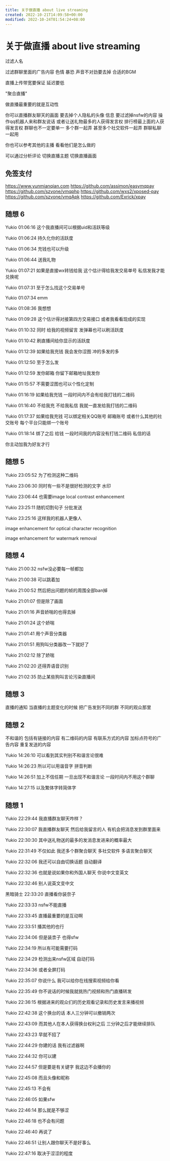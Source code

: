 ```yaml
---
title: 关于做直播 about live streaming
created: 2022-10-21T14:09:58+00:00
modified: 2022-10-24T01:54:24+08:00
---
```


# 关于做直播 about live streaming

过滤人名

过滤群聊里面的广告内容 色情 暴恐 声音不对劲要去掉 合适的BGM

直播上传带宽要保证 延迟要低

"聚合直播"

做直播最重要的就是互动性

你可以直播群友聊天的画面 要去掉个人隐私的头像 信息 要过滤掉nsfw的内容 操作qq机器人来和群友说话 或者让送礼物最多的人获得发言权 排行榜最上面的人获得发言权 群聊也不一定要单一 多个群一起弄 甚至多个社交软件一起弄 群聊私聊一起用

你也可以参考其他的主播 看看他们是怎么做的

可以通过分析评论 切换直播主题 切换直播画面

## 免签支付

https://www.yunmianqian.com
https://github.com/assimon/easymqpay
https://github.com/szvone/vmqphp
https://github.com/wxs2/xposed-pay
https://github.com/szvone/vmqApk
https://github.com/Exrick/xpay

## 随想 6

Yukio 01:06:16
这个我直播间可以根据uid和活跃等级

Yukio 01:06:24
持久化你的活跃度

Yukio 01:06:34
充钱也可以升级

Yukio 01:06:44
送我礼物

Yukio 01:07:21
如果是直接wx转钱给我 这个估计得给我发交易单号 私信发我才能兑换呢

Yukio 01:07:31
至于怎么找这个交易单号

Yukio 01:07:34
emm

Yukio 01:08:36
我想想

Yukio 01:09:28
这个估计得对接第四方交易接口 或者我看看现成的实现

Yukio 01:10:32
同时 给我的视频留言 发弹幕也可以刷活跃度

Yukio 01:10:42
刷直播间给你显示的活跃度

Yukio 01:12:39
如果给我充钱 我会发你涩图 冲的多发的多

Yukio 01:12:50
至于怎么发

Yukio 01:12:59
发你邮箱 你留下邮箱地址我发你

Yukio 01:15:57
不需要涩图也可以个性化定制

Yukio 01:16:19
如果给我充钱 一段时间内不会有给我打钱的二维码

Yukio 01:16:40
不给我充 不给我私信 我就一直发给我打钱的二维码

Yukio 01:17:37
如果给我充钱 可以绑定相关QQ账号 邮箱账号 或者什么其他的社交账号 每个平台只能绑一个账号

Yukio 01:18:14
绑了之后 给钱 一段时间我的内容没有打钱二维码 私信的话

你主动加我为好友才行

## 随想 5

Yukio 23:05:52
为了检测这种二维码

Yukio 23:06:30
同时有一些不是很好检测的文字 水印

Yukio 23:06:44
也需要image local contrast enhancement

Yukio 23:25:11
随机切割句子 分批发送

Yukio 23:25:16
这样我的机器人更像人

image enhancement for optical character recognition

image enhancement for watermark removal

## 随想 4

Yukio 21:00:32
nsfw没必要每一帧都加

Yukio 21:00:38
可以跳着加

Yukio 21:00:52
然后把出问题的帧的周围全部ban掉

Yukio 21:01:07
但是除了画面

Yukio 21:01:16
声音娇喘的也得去掉

Yukio 21:01:24
这个娇喘

Yukio 21:01:41
用个声音分类器

Yukio 21:01:51
用狗叫分类器改一下就好了

Yukio 21:02:12
除了娇喘

Yukio 21:02:20
还得弄语音识别

Yukio 21:02:35
防止某些狗叫言论污染直播间

## 随想 3

直播的通知 当直播的主题变化的时候 把广告发到不同的群 不同的观众那里

## 随想 2

不和谐的 包括有链接的内容 有二维码的内容 有联系方式的内容  加标点符号的广告内容 重复发送的内容

Yukio 14:26:10
可以看到其实判别不和谐言论很难

Yukio 14:26:23
所以可以用谐音字 拼音判断

Yukio 14:26:51
加上不信任期 一旦出现不和谐言论 一段时间内不用这个群聊

Yukio 14:27:15
以及繁体字转简体字

## 随想 1


Yukio 22:29:44
我直播群友聊天咋样？

Yukio 22:30:07
我直播群友聊天 然后给我留言的人 有机会把消息发到群里面来

Yukio 22:30:30
其中送礼物送的最多的发消息发进来的概率最大

Yukio 22:31:49
不仅如此 我还多个群聚合聊天 多社交软件 多语言聚合聊天

Yukio 22:32:06
我还可以自由切换话题 自动翻译

Yukio 22:32:36
也就是说如果你和外国人聊天 你说中文变英文

Yukio 22:32:46
别人说英文变中文

黑暗骑士 22:33:20
直播看你装奈子

Yukio 22:33:33
nsfw不能直播

Yukio 22:33:45
直播最重要的是互动啊

Yukio 22:33:51
播其他的也行

Yukio 22:34:06
但是装柰子 也得sfw

Yukio 22:34:19
所以有可能需要打码

Yukio 22:34:29
检测出来nsfw区域 自动打码

Yukio 22:34:36
或者全屏打码

Yukio 22:35:07
你说什么 我可以给你在线搜索视频给你看

Yukio 22:35:49
你不说话的时候我就挑热门视频和热门直播转发

Yukio 22:36:15
根据进来的观众们的历史观看记录和历史发言来播视频

Yukio 22:42:38
这个换台的话 本人三分钟可以撤销两次

Yukio 22:43:09
而其他人在本人获得换台权利之后 三分钟之后才能继续排队

Yukio 22:43:23
早就不招了

Yukio 22:44:29
你建的话 我有过滤器啊

Yukio 22:44:32
你可以建

Yukio 22:44:57
但是要是有关键字 我这边不会播你的

Yukio 22:45:08
而且头像和昵称

Yukio 22:45:13
不会有

Yukio 22:46:05
如果sfw

Yukio 22:46:14
那么就是不够涩

Yukio 22:46:18
也不会有问题

Yukio 22:46:40
再说了

Yukio 22:46:51
让别人跟你聊天不是好事么

Yukio 22:47:16
取决于涩涩的程度
